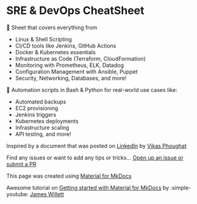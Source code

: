# SRE & DevOps CheatSheet

:open_file_folder: Sheet that covers everything from

* Linux & Shell Scripting
* CI/CD tools like Jenkins, GitHub Actions
* Docker & Kubernetes essentials
* Infrastructure as Code (Terraform, CloudFormation)
* Monitoring with Prometheus, ELK, Datadog
* Configuration Management with Ansible, Puppet
* Security, Networking, Databases, and more!

:wrench: Automation scripts in Bash & Python for real-world use cases like:

* Automated backups
* EC2 provisioning
* Jenkins triggers
* Kubernetes deployments
* Infrastructure scaling
* API testing, and more!

Inspired by a document that was posted on [LinkedIn](https://www.linkedin.com/posts/ugcPost-7319714408568414208-rpzJ?utm_source=social_share_send&utm_medium=member_desktop_web&rcm=ACoAAADKkBMB_yGc6veoKn_NA-JjA9lIUKkcYjg) by [Vikas Phoughat](https://www.linkedin.com/in/vikasphoughat/)

Find any issues or want to add any tips or tricks... [Open up an issue or submit a PR](https://github.com/pbemkes/CheatSheets)

This page was created using [Material for MkDocs](https://squidfunk.github.io/mkdocs-material/)

Awesome tutorial on [Getting started with Material for MkDocs](https://jameswillett.dev/getting-started-with-material-for-mkdocs/) by :simple-youtube: [James Willett](https://www.youtube.com/watch?v=xlABhbnNrfI)